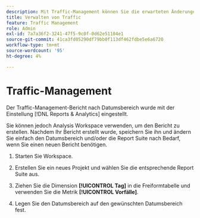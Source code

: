 ```yaml
---
description: Mit Traffic-Management können Sie die erwarteten Änderungen des Traffic-Volumens angeben.
title: Verwalten von Traffic
feature: Traffic Management
role: Admin
exl-id: 7a7a36f2-3241-47f5-9c0f-0d62e51104e1
source-git-commit: 41ca3fd05290df79bb0f113df462fdbe5e6a6720
workflow-type: tm+mt
source-wordcount: '95'
ht-degree: 4%

---
```


# Traffic-Management

Der Traffic-Management-Bericht nach Datumsbereich wurde mit der Einstellung [!DNL Reports & Analytics] eingestellt.

Sie können jedoch Analysis Workspace verwenden, um den Bericht zu erstellen. Nachdem Ihr Bericht erstellt wurde, speichern Sie ihn und ändern Sie einfach den Datumsbereich und/oder die Report Suite nach Bedarf, wenn Sie einen neuen Bericht benötigen.

1. Starten Sie Workspace.

1. Erstellen Sie ein neues Projekt und wählen Sie die entsprechende Report Suite aus.

1. Ziehen Sie die Dimension **[!UICONTROL Tag]** in die Freiformtabelle und verwenden Sie die Metrik **[!UICONTROL Vorfälle]**.

1. Legen Sie den Datumsbereich auf den gewünschten Datumsbereich fest.

